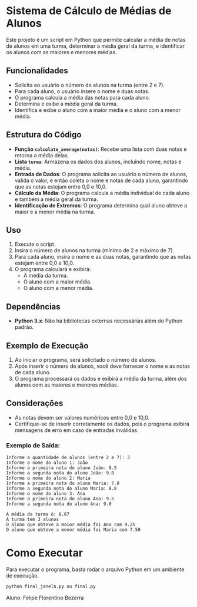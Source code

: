 # Sistema de Cálculo de Médias de Alunos

Este projeto é um script em Python que permite calcular a média de notas de alunos em uma turma, determinar a média geral da turma, e identificar os alunos com as maiores e menores médias.

## Funcionalidades

- Solicita ao usuário o número de alunos na turma (entre 2 e 7).
- Para cada aluno, o usuário insere o nome e duas notas.
- O programa calcula a média das notas para cada aluno.
- Determina e exibe a média geral da turma.
- Identifica e exibe o aluno com a maior média e o aluno com a menor média.

## Estrutura do Código

- **Função `calculate_average(notas)`**: Recebe uma lista com duas notas e retorna a média delas.
- **Lista `turma`**: Armazena os dados dos alunos, incluindo nome, notas e média.
- **Entrada de Dados**: O programa solicita ao usuário o número de alunos, valida o valor, e então coleta o nome e notas de cada aluno, garantindo que as notas estejam entre 0,0 e 10,0.
- **Cálculo da Média**: O programa calcula a média individual de cada aluno e também a média geral da turma.
- **Identificação de Extremos**: O programa determina qual aluno obteve a maior e a menor média na turma.

## Uso

1. Execute o script.
2. Insira o número de alunos na turma (mínimo de 2 e máximo de 7).
3. Para cada aluno, insira o nome e as duas notas, garantindo que as notas estejam entre 0,0 e 10,0.
4. O programa calculará e exibirá:
   - A média da turma.
   - O aluno com a maior média.
   - O aluno com a menor média.

## Dependências

- **Python 3.x**: Não há bibliotecas externas necessárias além do Python padrão.

## Exemplo de Execução

1. Ao iniciar o programa, será solicitado o número de alunos.
2. Após inserir o número de alunos, você deve fornecer o nome e as notas de cada aluno.
3. O programa processará os dados e exibirá a média da turma, além dos alunos com as maiores e menores médias.

## Considerações

- As notas devem ser valores numéricos entre 0,0 e 10,0.
- Certifique-se de inserir corretamente os dados, pois o programa exibirá mensagens de erro em caso de entradas inválidas.

### Exemplo de Saída:

```plaintext
Informe a quantidade de alunos (entre 2 e 7): 3
Informe o nome do aluno 1: João
Informe a primeira nota do aluno João: 8.5
Informe a segunda nota do aluno João: 9.0
Informe o nome do aluno 2: Maria
Informe a primeira nota do aluno Maria: 7.0
Informe a segunda nota do aluno Maria: 8.0
Informe o nome do aluno 3: Ana
Informe a primeira nota do aluno Ana: 9.5
Informe a segunda nota do aluno Ana: 9.0

A média da turma é: 8.67
A turma tem 3 alunos
O aluno que obteve a maior média foi Ana com 9.25
O aluno que obteve a menor média foi Maria com 7.50

```
#
# Como Executar

Para executar o programa, basta rodar o arquivo Python em um ambiente de execução.

```bash
python final_janela.py ou final.py
```
Aluno: Felipe Florentino Bezerra

